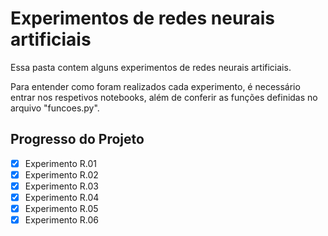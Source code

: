 # Experimentos de redes neurais artificiais

Essa pasta contem alguns experimentos de redes neurais artificiais.

Para entender como foram realizados cada experimento, é necessário entrar nos respetivos notebooks, além de conferir as funções definidas no arquivo "funcoes.py".

<!-- Progresso -->
## Progresso do Projeto <a name="progresso"></a>

- [x] Experimento R.01
- [x] Experimento R.02
- [x] Experimento R.03
- [x] Experimento R.04
- [x] Experimento R.05
- [x] Experimento R.06